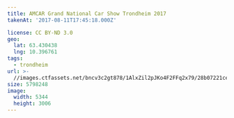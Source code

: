 ```yaml
---
title: AMCAR Grand National Car Show Trondheim 2017
takenAt: '2017-08-11T17:45:18.000Z'

license: CC BY-ND 3.0
geo:
  lat: 63.430438
  lng: 10.396761
tags:
  - trondheim
url: >-
  //images.ctfassets.net/bncv3c2gt878/1AlxZil2pJKo4F2FFq2x79/28b07221cebb1ceb9ab0da4565d43ed6/amcar-grand-national-car-show-trondheim-2017_36461863836_o
size: 5798248
image:
  width: 5344
  height: 3006
---
```

